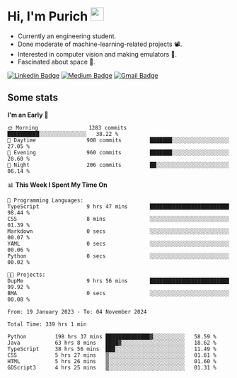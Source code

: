 <h1 align="left">Hi, I'm Purich
<img src="https://media.giphy.com/media/hvRJCLFzcasrR4ia7z/giphy.gif" width="30px"/></h1>

* Currently an engineering student.
* Done moderate of machine-learning-related projects :film_projector:.
* Interested in computer vision and making emulators :space_invader:.
* Fascinated about space :milky_way:.

[![Linkedin Badge](https://img.shields.io/badge/-Purich-blue?style=flat-square&logo=Linkedin&logoColor=white&link=https://www.linkedin.com/in/purich-siritip-16b3b3255/)](https://www.linkedin.com/in/purich-siritip-16b3b3255) [![Medium Badge](https://img.shields.io/badge/-@purich-gray?style=flat-square&labelColor=000000&logo=Medium&link=https://medium.com/@phuritsiritip)](https://medium.com/@phuritsiritip)
[![Gmail Badge](https://img.shields.io/badge/-mark.phurit@gmail.com-c14438?style=flat-square&logo=Gmail&logoColor=white&link=mailto:mark.phurit@gmail.com)](mailto:mark.phurit@gmail.com)

## Some stats

  
  <!--START_SECTION:waka-->
**I'm an Early 🐤** 

```text
🌞 Morning                1283 commits        ██████████░░░░░░░░░░░░░░░   38.22 % 
🌆 Daytime                908 commits         ███████░░░░░░░░░░░░░░░░░░   27.05 % 
🌃 Evening                960 commits         ███████░░░░░░░░░░░░░░░░░░   28.60 % 
🌙 Night                  206 commits         ██░░░░░░░░░░░░░░░░░░░░░░░   06.14 % 
```


📊 **This Week I Spent My Time On** 

```text
💬 Programming Languages: 
TypeScript               9 hrs 47 mins       █████████████████████████   98.44 % 
CSS                      8 mins              ░░░░░░░░░░░░░░░░░░░░░░░░░   01.39 % 
Markdown                 0 secs              ░░░░░░░░░░░░░░░░░░░░░░░░░   00.07 % 
YAML                     0 secs              ░░░░░░░░░░░░░░░░░░░░░░░░░   00.06 % 
Python                   0 secs              ░░░░░░░░░░░░░░░░░░░░░░░░░   00.02 % 

🐱‍💻 Projects: 
DupMe                    9 hrs 56 mins       █████████████████████████   99.92 % 
BMA                      0 secs              ░░░░░░░░░░░░░░░░░░░░░░░░░   00.08 % 
```


<!--END_SECTION:waka-->

  <!--START_SECTION:waka-simple-->

```text
From: 19 January 2023 - To: 04 November 2024

Total Time: 339 hrs 1 min

Python         198 hrs 37 mins ██████████████▓░░░░░░░░░░   58.59 %
Java           63 hrs 8 mins   ████▓░░░░░░░░░░░░░░░░░░░░   18.62 %
TypeScript     38 hrs 56 mins  ███░░░░░░░░░░░░░░░░░░░░░░   11.49 %
CSS            5 hrs 27 mins   ▒░░░░░░░░░░░░░░░░░░░░░░░░   01.61 %
HTML           5 hrs 26 mins   ▒░░░░░░░░░░░░░░░░░░░░░░░░   01.60 %
GDScript3      4 hrs 25 mins   ▒░░░░░░░░░░░░░░░░░░░░░░░░   01.31 %
```

<!--END_SECTION:waka-simple-->

  <!--![Anurag's GitHub stats](https://github-readme-stats.vercel.app/api?username=vikimark&show_icons=true&theme=gruvbox_light)-->
  
<!--
**vikimark/vikimark** is a ✨ _special_ ✨ repository because its `README.md` (this file) appears on your GitHub profile.

Here are some ideas to get you started:

- 🔭 I’m currently working on ...
- 🌱 I’m currently learning ...
- 👯 I’m looking to collaborate on ...
- 🤔 I’m looking for help with ...
- 💬 Ask me about ...
- 📫 How to reach me: ...
- 😄 Pronouns: ...
- ⚡ Fun fact: ...
-->
